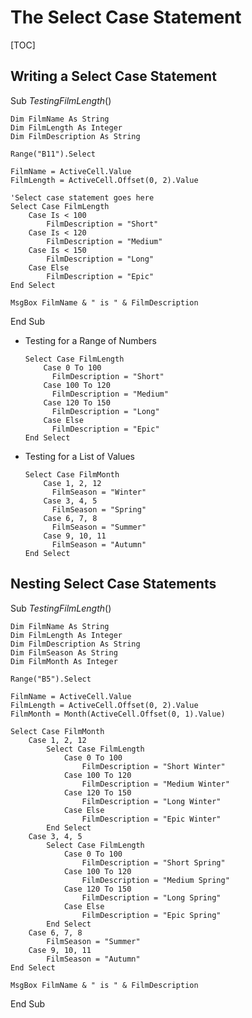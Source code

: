 # The Select Case Statement

[TOC]

## Writing a Select Case Statement

Sub *TestingFilmLength*()

    Dim FilmName As String
    Dim FilmLength As Integer
    Dim FilmDescription As String
    
    Range("B11").Select
    
    FilmName = ActiveCell.Value
    FilmLength = ActiveCell.Offset(0, 2).Value
    
    'Select case statement goes here
    Select Case FilmLength
        Case Is < 100
            FilmDescription = "Short"
        Case Is < 120
            FilmDescription = "Medium"
        Case Is < 150
            FilmDescription = "Long"
        Case Else
            FilmDescription = "Epic"
    End Select
    
    MsgBox FilmName & " is " & FilmDescription

End Sub

- Testing for a Range of Numbers

  ```
  Select Case FilmLength
      Case 0 To 100
      	FilmDescription = "Short"
      Case 100 To 120
      	FilmDescription = "Medium"
      Case 120 To 150
      	FilmDescription = "Long"
      Case Else
      	FilmDescription = "Epic"
  End Select
  ```

- Testing for a List of Values

  ```
  Select Case FilmMonth
      Case 1, 2, 12
      	FilmSeason = "Winter"  
      Case 3, 4, 5
      	FilmSeason = "Spring"
      Case 6, 7, 8
      	FilmSeason = "Summer"
      Case 9, 10, 11
      	FilmSeason = "Autumn"
  End Select
  ```

## Nesting Select Case Statements

Sub *TestingFilmLength*()

    Dim FilmName As String
    Dim FilmLength As Integer
    Dim FilmDescription As String
    Dim FilmSeason As String
    Dim FilmMonth As Integer
    
    Range("B5").Select
    
    FilmName = ActiveCell.Value
    FilmLength = ActiveCell.Offset(0, 2).Value
    FilmMonth = Month(ActiveCell.Offset(0, 1).Value)
    
    Select Case FilmMonth
        Case 1, 2, 12
            Select Case FilmLength
                Case 0 To 100
                    FilmDescription = "Short Winter"
                Case 100 To 120
                    FilmDescription = "Medium Winter"
                Case 120 To 150
                    FilmDescription = "Long Winter"
                Case Else
                    FilmDescription = "Epic Winter"
            End Select
        Case 3, 4, 5
            Select Case FilmLength
                Case 0 To 100
                    FilmDescription = "Short Spring"
                Case 100 To 120
                    FilmDescription = "Medium Spring"
                Case 120 To 150
                    FilmDescription = "Long Spring"
                Case Else
                    FilmDescription = "Epic Spring"
            End Select
        Case 6, 7, 8
            FilmSeason = "Summer"
        Case 9, 10, 11
            FilmSeason = "Autumn"
    End Select
    
    MsgBox FilmName & " is " & FilmDescription

End Sub